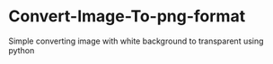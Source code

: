 # Convert-Image-To-png-format
Simple converting image with white background to transparent using python

